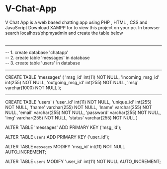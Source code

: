 # V-Chat-App
V Chat App is a web based chatting app using PHP , HTML , CSS and JavaScript
Download XAMPP for to view this project on your pc.
In browser search localhost/phpmyadmin and create the table below<br/><br/>
<hr/>
-- 1. create database 'chatapp' <br/>
-- 2. create table 'messages' in database<br/>
-- 3. create table 'users' in database<br/>

-- -------------------------------------------------------

CREATE TABLE 'messages' (
  'msg_id' int(11) NOT NULL,
  'incoming_msg_id' int(255) NOT NULL,
  'outgoing_msg_id' int(255) NOT NULL,
  'msg' varchar(1000) NOT NULL
); 

-- --------------------------------------------------------

CREATE TABLE 'users' (
  'user_id' int(11) NOT NULL,
  'unique_id' int(255) NOT NULL,
  'fname' varchar(255) NOT NULL,
  'lname' varchar(255) NOT NULL,
  'email' varchar(255) NOT NULL,
  'password' varchar(255) NOT NULL,
  'img' varchar(255) NOT NULL,
  'status' varchar(255) NOT NULL
) 



ALTER TABLE 'messages'
  ADD PRIMARY KEY ('msg_id');

ALTER TABLE `users`
  ADD PRIMARY KEY ('user_id');

ALTER TABLE `messages`
  MODIFY 'msg_id' int(11) NOT NULL AUTO_INCREMENT;

ALTER TABLE `users`
  MODIFY 'user_id' int(11) NOT NULL AUTO_INCREMENT;



